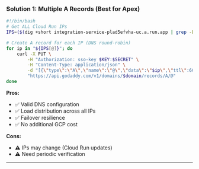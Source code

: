 ### Solution 1: Multiple A Records (Best for Apex)

```bash
#!/bin/bash
# Get ALL Cloud Run IPs
IPS=($(dig +short integration-service-plad5efvha-uc.a.run.app | grep -E '^[0-9]'))

# Create A record for each IP (DNS round-robin)
for ip in "${IPS[@]}"; do
    curl -X PUT \
        -H "Authorization: sso-key $KEY:$SECRET" \
        -H "Content-Type: application/json" \
        -d "[{\"type\":\"A\",\"name\":\"@\",\"data\":\"$ip\",\"ttl\":600}]" \
        "https://api.godaddy.com/v1/domains/$domain/records/A/@"
done
```

**Pros:**
- ✅ Valid DNS configuration
- ✅ Load distribution across all IPs
- ✅ Failover resilience
- ✅ No additional GCP cost

**Cons:**
- ⚠️ IPs may change (Cloud Run updates)
- ⚠️ Need periodic verification

---
